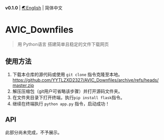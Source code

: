**v0.1.0** | [🌏English](https://github.com/YYTLZXD2327/AVIC_Downfiles/blob/master/README.md) | 简体中文
# AVIC_Downfiles
> 用 Python语言 搭建简单且稳定的文件下载网页

## 使用方法
1. 下载本仓库的源代码或使用 `git clone` 指令克隆至本地。
https://github.com/YYTLZXD2327/AVIC_Downfiles/archive/refs/heads/master.zip
2. 解压压缩包（git用户可省略该步骤）并打开源码文件夹。
3. 在文件夹目录下打开终端，执行`pip install flask`指令。
4. 继续在终端执行 `python app.py` 指令，启动成功！
## API
此部分尚未完成，不予展示。